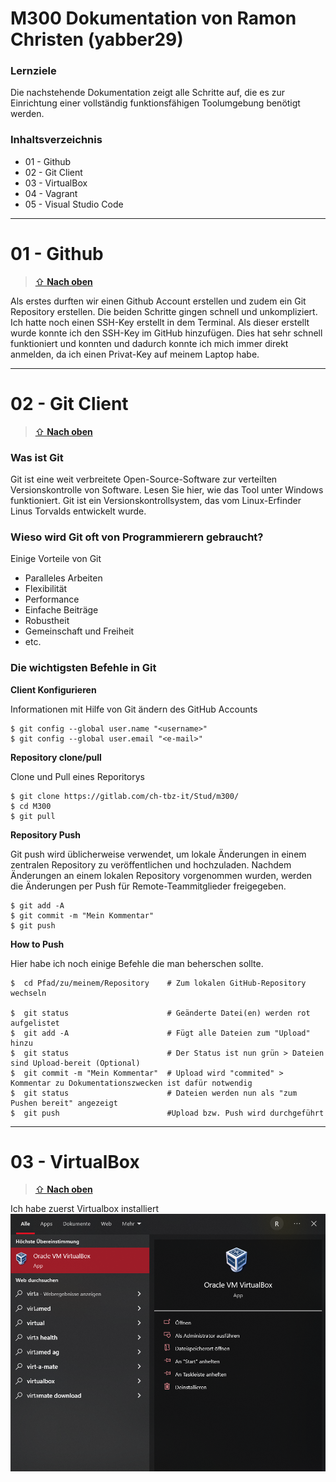 M300 Dokumentation von Ramon Christen (yabber29)
==========================================================

### Lernziele
Die nachstehende Dokumentation zeigt alle Schritte auf, die es zur Einrichtung einer vollständig funktionsfähigen Toolumgebung benötigt werden.

### Inhaltsverzeichnis
* 01 - Github
* 02 - Git Client
* 03 - VirtualBox
* 04 - Vagrant
* 05 - Visual Studio Code

---

01 - Github
======

> [⇧ **Nach oben**](#inhaltsverzeichnis)

Als erstes durften wir einen Github Account erstellen und zudem ein Git Repository erstellen. Die beiden Schritte gingen schnell und unkompliziert.
Ich hatte noch einen SSH-Key erstellt in dem Terminal. Als dieser erstellt wurde konnte ich den SSH-Key im GitHub hinzufügen. Dies hat sehr schnell funktioniert und konnten und dadurch konnte ich mich immer direkt anmelden, da ich einen Privat-Key auf meinem Laptop habe.

---

02 - Git Client
======

> [⇧ **Nach oben**](#inhaltsverzeichnis)

### Was ist Git
Git ist eine weit verbreitete Open-Source-Software zur verteilten Versionskontrolle von Software. Lesen Sie hier, wie das Tool unter Windows funktioniert. Git ist ein Versionskontrollsystem, das vom Linux-Erfinder Linus Torvalds entwickelt wurde.

### Wieso wird Git oft von Programmierern gebraucht?
Einige Vorteile von Git
- Paralleles Arbeiten
- Flexibilität
- Performance
- Einfache Beiträge
- Robustheit
- Gemeinschaft und Freiheit
- etc.

### Die wichtigsten Befehle in Git
**Client Konfigurieren**

Informationen mit Hilfe von Git ändern des GitHub Accounts
``` 
$ git config --global user.name "<username>"
$ git config --global user.email "<e-mail>"
```
**Repository clone/pull**

Clone und Pull eines Reporitorys
```
$ git clone https://gitlab.com/ch-tbz-it/Stud/m300/
$ cd M300  
$ git pull
```
**Repository Push**

Git push wird üblicherweise verwendet, um lokale Änderungen in einem zentralen Repository zu veröffentlichen und hochzuladen. Nachdem Änderungen an einem lokalen Repository vorgenommen wurden, werden die Änderungen per Push für Remote-Teammitglieder freigegeben.
```
$ git add -A
$ git commit -m "Mein Kommentar"
$ git push
```
**How to Push**

Hier habe ich noch einige Befehle die man beherschen sollte. 
```Shell 
$  cd Pfad/zu/meinem/Repository    # Zum lokalen GitHub-Repository wechseln

$  git status                      # Geänderte Datei(en) werden rot aufgelistet
$  git add -A                      # Fügt alle Dateien zum "Upload" hinzu
$  git status                      # Der Status ist nun grün > Dateien sind Upload-bereit (Optional) 
$  git commit -m "Mein Kommentar"  # Upload wird "commited" > Kommentar zu Dokumentationszwecken ist dafür notwendig
$  git status                      # Dateien werden nun als "zum Pushen bereit" angezeigt
$  git push                        #Upload bzw. Push wird durchgeführt
```

---

03 - VirtualBox
======

> [⇧ **Nach oben**](#inhaltsverzeichnis)

Ich habe zuerst Virtualbox installiert
![Virtualbox installed](./Bilder/Virtualbox.png)